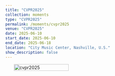 ```yaml
---
title: "CVPR2025"
collection: moments
type: "CVPR2025"
permalink: /moments/cvpr2025
venue: "CVPR2025"
date: 2025-06-10
start_date: 2025-06-10
end_date: 2025-06-18
location: "City Music Center, Nashville, U.S."
show_description: false
---
```


<div style="display: flex; margin-left: 20pt; margin-bottom: 15pt;">
  <img src="../images/moments/IMG_2836.JPG" alt="cvpr2025" style="width: 60%;">
</div>
